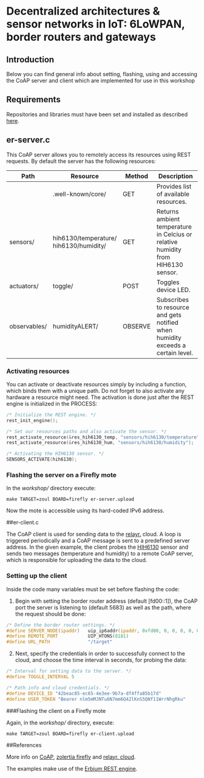 # Decentralized architectures & sensor networks in IoT: 6LoWPAN, border routers and gateways

## Introduction

Below you can find general info about setting, flashing, using and accessing the CoAP server and client which are implemented for use in this workshop

## Requirements

Repositories and libraries must have been set and installed as described [here](https://github.com/relayr/workshop-6lowpan/blob/workshop/README.md).

## er-server.c

This CoAP server allows you to remotely access its resources using REST requests. By default the server has the following resources:
    

| Path 				|Resource   	  |Method  |Description   
|---					|---			  |---	     |---
|  |.well-known/core/   |GET     |Provides list of available resources.  
|sensors/  |hih6130/temperature/</br>hih6130/humidity/ |GET |Returns ambient temperature in Celcius or relative humidity from HIH6130 sensor.
|actuators/         | toggle/  	  |POST    |Toggles device LED.
|observables/	      |humidityALERT/ |OBSERVE |Subscribes to resource and gets notified when humidity exceeds a certain level.
 


### Activating resources
 
 You can activate or deactivate resources simply by including a function, which binds them with a unique path. Do not forget to also activate any hardware a resource might need. The activation is done just after the REST engine is initialized in the PROCESS: 
 
 ```c
/* Initialize the REST engine. */
rest_init_engine();

/* Set our resources paths and also activate the sensor. */
rest_activate_resource(&res_hih6130_temp, "sensors/hih6130/temperature");
rest_activate_resource(&res_hih6130_hum, "sensors/hih6130/humidity");

/* Activating the HIH6130 sensor. */
SENSORS_ACTIVATE(hih6130);
 ```
### Flashing the server on a Firefly mote

In the *workshop/* directory execute:
   
```shell
make TARGET=zoul BOARD=firefly er-server.upload
```
Now the mote is accessible using its hard-coded IPv6 address.
 
 
 
##er-client.c
 
 The CoAP client is used for sending data to the [relayr.](https://developer.relayr.io) cloud. A loop is triggered periodically and a CoAP message is sent to a predefined server address. In the given example, the client probes the [HIH6130](https://www.sparkfun.com/products/11295) sensor and sends two messages (temperature and humidity) to a remote CoAP server, which is responsible for uploading the data to the cloud.
 
### Setting up the client
 Inside the code many variables must be set before flashing the code:

 1. Begin with setting the border router address (default [fd00::1]), the CoAP port the server is listening to (default 5683) as well as the path, where the request should be done:

 ```c
/* Define the border router settings. */
#define SERVER_NODE(ipaddr)   uip_ip6addr(ipaddr, 0xfd00, 0, 0, 0, 0, 0, 0, 0x1)
#define REMOTE_PORT     	  UIP_HTONS(8181)
#define URL_PATH 			  "/target"
 ```

 2. Next, specify the credentials in order to successfully connect to the cloud, and choose the time interval in seconds, for probing the data: 

 ```c
 /* Interval for setting data to the server. */
 #define TOGGLE_INTERVAL 5
 
 /* Path info and cloud credentials. */
 #define DEVICE_ID "42beac85-ec65-4e3ee-9b7a-df4ffa85b17d"
 #define USER_TOKEN "Bearer nlm5mMJNTu6N7mm6Q42lKnS5QNf11WrrNhgRku" 
 ```

###Flashing the client on a Firefly mote

Again, in the *workshop/* directory, execute:

```shell
make TARGET=zoul BOARD=firefly er-client.upload
```
   
##References

More info on [CoAP](http://coap.technology), [zolertia firefly](https://github.com/Zolertia/Resources/wiki/Firefly) and [relayr. cloud](http://docs.relayr.io).

The examples make use of the [Erbium REST engine](http://people.inf.ethz.ch/mkovatsc/erbium.php).

 
